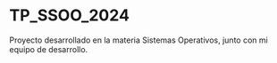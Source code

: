 # TP_SSOO_2024
Proyecto desarrollado en la materia Sistemas Operativos, junto con mi equipo de desarrollo. 
